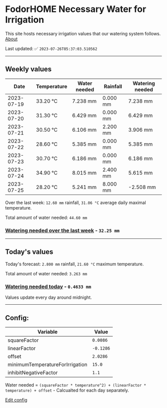 # FodorHOME Necessary Water for Irrigation

This site hosts necessary irrigation values that our watering system follows. [About](https://github.com/redyau/irrigation)

Last updated: ✅ `2023-07-26T05:37:03.510562`

---

## Weekly values

| Date | Temperature | Water needed | Rainfall | Watering needed |
|-----|-----|-----|-----|-----|
| 2023-07-19 | 33.20 °C | 7.238 mm | 0.000 mm | 7.238 mm |
| 2023-07-20 | 31.30 °C | 6.429 mm | 0.000 mm | 6.429 mm |
| 2023-07-21 | 30.50 °C | 6.106 mm | 2.200 mm | 3.906 mm |
| 2023-07-22 | 28.60 °C | 5.385 mm | 0.000 mm | 5.385 mm |
| 2023-07-23 | 30.70 °C | 6.186 mm | 0.000 mm | 6.186 mm |
| 2023-07-24 | 34.90 °C | 8.015 mm | 2.400 mm | 5.615 mm |
| 2023-07-25 | 28.20 °C | 5.241 mm | 8.000 mm | -2.508 mm |


Over the last week: `12.60 mm` rainfall, `31.06 °C` average daily maximal temperature.

Total amount of water needed: `44.60 mm`

### [Watering needed over the last week](lastweek.txt) - `32.25 mm`

---

## Today's values

Today's forecast: `2.800 mm` rainfall, `21.60 °C` maximum temperature.

Total amount of water needed: `3.263 mm`

### [Watering needed today](today.txt) - `0.4633 mm`

Values update every day around midnight.

---

## Config:

| Variable | Value |
|-----|-----|
| squareFactor | `0.0086` |
| linearFactor | `-0.1286` |
| offset | `2.0286` |
| minimumTemperatureForIrrigation | `15.0` |
| inhibitNegativeFactor | `1.1` |

Water needed = `(squareFactor * temperature^2) + (linearFactor * temperature) + offset` - Calcualted for each day separately.

[Edit config](https://github.com/RedyAu/irrigation/edit/main/config.json)
